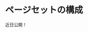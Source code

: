 # ページセットの構成

近日公開！


<!-- Options configured for the Page Set apply to all its pages and override options set at the Site level. However, [customizations to an individual page](./configuring-individual-pages.md) override those for the Page Set. To configure a Page Set, follow these steps:

1. Open the Product Menu and go to *Site Builder* &rarr; *Pages* under the Site Menu. Alternatively, since Liferay DXP 7.3, you can click the (![icon-page-tree](../../../../icon-page-tree.png)) icon next to the Site name to open the Page Tree Menu.

1. Click the Gear icon, or select *Configure* from the Actions Menu in the Page Tree Menu, next to the Page Set to configure its pages.

1. Configure the options under the [*Look and Feel* tab](#look-and-feel) and [*Advanced* tab](#advanced) (if required) for the Page Set.

1. Click *Save* to apply the updates to the Page Set.

The available Page Set settings are described below.

## Look and Feel

Page Set configuration starts with the *Look and Feel* tab. Here you can choose a Theme for the current site and update the logo.

![Figure 1: The Look and Feel page set tab.](./configuring-page-sets/images/01.png)

### Current Theme

Themes create the overall feel for the Site and can transform the look entirely. The *Current Theme* section displays the Theme currently applied to the Page Set, along with any configurable theme settings and color schemes that the Theme has. Many Themes include more than one color scheme, which keeps the existing look and feel while giving the Site a different flavor. The *CSS* section lets you enter custom CSS for tweaking your Theme. You can apply Themes to the entire Site (described here) or to individual pages (described in [Configuring Pages](./configuring-individual-pages.md#look-and-feel)).

To apply a Theme to the Page Set, follow these steps:

1. Click the *Change Current Theme* button and select the Theme from the window that appears.

1. Configure the Theme's settings.

1. Click *Save* to apply the new Theme to the Page Set.

![Figure 2: The Look and Feel interface allows you to choose a theme for the current site.](./configuring-page-sets/images/02.png)

See the [Themes](TODO) section for information on creating and developing your own custom Themes ([creating theme settings](TODO), [color schemes](TODO), etc.).

### Logo

By default, the Liferay logo is used for your Site's pages. To use your own logo for a Site, follow these steps:

1. Expand the *Logo* panel under the *Look and Feel* tab.

1. Click the *Change* button and browse to the location of your logo. Make sure your logo fits the space in the top left corner of the Theme you're using for your Site. If you don't, you could wind up with a Site that's difficult to navigate, as other page elements are pushed aside to make way for the logo.

1. Choose whether to display the Site name on the Site. When *Show Site Name* is enabled, the Site name appears next to the logo.

  ```note::
    This option is enabled by default and can't be disabled if the *Allow Site Administrators to set their own logo* option is disabled in *Instance Settings*. Removing the Site name is not available for the default Liferay Site---you can configure this only for new Sites and User pages.
  ```

1. Click *Save* to apply the changes.

## Advanced

```warning::
  The *Advanced* tab contains powerful options that should only be used by those with a firm command of the technology, or they could have major unintended side effects. Proceed with caution.
```

### JavaScript

At the top of the *Advanced* tab is a JavaScript editor. Code entered here is executed at the bottom of every page in the Site. Your site's JavaScript is most likely (and should be) included with the Theme. However, this may be a good place to quickly test JavaScript code while not in production.

### Advanced

If you have multiple Sites on your Liferay Portal instance, one Site is marked as the *Default Site* that visitors are shown when they visit the Site. By default, only the default Site's Public Pages are displayed in the navigation. You can display the other Site's Public Pages in the default Site's navigation as well by enabling the *Merge public pages* option for that Site. Be careful, as adding too many pages to the main navigation can make it become unwieldy very quickly.

### Mobile Device Rules

*Mobile Device Rules* lets you configure behaviors for specific mobile devices or types for the Page Set. Mobile device rules are inherited from your Public Pages, but you can define specific rules per page. You can edit the Look and Feel of specific pages for mobile devices, including the theme. See [Mobile Device Rules](TODO) for more information.

### Robots

The *Robots* option lets you configure `robots.txt` rules for the domain's public and private pages. The `robots.txt` file provides instructions to search engines and other tools that are automatically crawling and indexing your Site. For example, you can specify not to index certain pages.

### Sitemap

The *Sitemap* option generates a sitemap you can send to some search engines so they can crawl your site. It uses the industry standard sitemap protocol. Select a search engine link to send the sitemap to it (only required once per Site), or select the *preview* link to see the generated XML that is sent to search engines. -->
